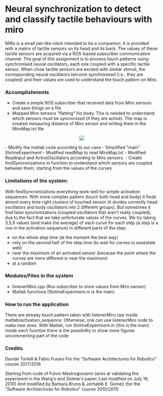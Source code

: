# Neural synchronization to detect and classify tactile behaviours with miro

MiRo is a small pet-like robot intended to be a companion. It is provided with a matrix	of tactile sensors on its head and its back. 
The values of these tactile sensors are acquired via a ROS-based subscriber communication	channel. The goal of this	assignment is to process touch patterns	using synchronised neural oscillators, each	one	coupled	with a specific tactile sensor.
When close tactile sensors are excited with	similar	stimuli, the corresponding neural oscillators become synchronised (i.e., they are	coupled) and their values are used to understand the touch pattern on Miro.

### Accomplishments
- Create a simple ROS subscriber that received data from Miro sensors and save things on a file
- Mapped Miro sensors "flatting" his body. This is needed to understand which sensors must be syncronized (if they are active). The map is created mesauring distance of Miro sensor and writing them in the MiroMap.txt file
<p align="center"> 
<img src="https://user-images.githubusercontent.com/26459008/36688969-5b54e87a-1b2e-11e8-932a-54776562864f.jpg">
</p>
- Modify the matlab code according to our case 
  - Simplified "main" SlotineExperiment
  - Modified readMap to read MiroMap.txt
  - Modified ReadInput and ActiveOscillators according to Miro sensors.
- Create findSyncronizations.m function to understand which sensors are coupled between them, starting from the values of the curves


### Limitations of the system:
With findSyncronizations everything work well for simple activation sequences.
With more complex pattern (touch both head and body) it finds almost every time right clusters of touched sensor (it divides 		correctly head oscillators and body oscillators into 2 different groups). But sometimes it find false syncronizations (coupled 		oscillators that aren't really coupled), due to the fact that we take unfortunate values of the curves.
We try taking 3,5,9 values (and make the average) of each curve for each step (a step is a row in the activation sequence) in 		different parts of the step:
- on the whole step time (at the moment the best way)
- only on the second half of the step time (to wait for curves to assestate well)
- near the maximum of an activated sensor (because the point where the curves are more different is near the maximum)
- at a random 
 

### Modules/Files in the system
- listenerMiro.cpp (Ros subscriber to store values from Miro sensor)
- Matlab functions (SlotineExperiment.m is the main)

 
### How to run the application
There are already touch pattern taken with listenerMiro.cpp inside matlab/activation_sequence. Otherwise, one can use listenerMiro node to make new ones.
With Matlab, run SlotineExperiment.m (this is the main) inside each function there is the possibility to show more figures uncommenting part of the code


### Credits 
Davide Torielli & Fabio Fusaro For the "Software Architectures for Robotics" course 2017/2018

Starting from code of Fulvio Mastrogiovanni (aims at validating the experiment in the Wang's and Slotine's paper; Last modified on July 19, 2010)
And modified by Barbara Bruno & Jorhabib E. Gomez (for the "Software Architectures for Robotics" course 2010/2011)

